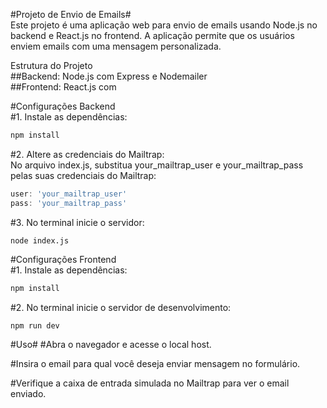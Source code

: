 #Projeto de Envio de Emails#  
Este projeto é uma aplicação web para envio de emails usando Node.js no backend e React.js no frontend. A aplicação permite que os usuários enviem emails com uma mensagem personalizada.    

Estrutura do Projeto  
##Backend: Node.js com Express e Nodemailer    
##Frontend: React.js com    

#Configurações Backend    
#1. Instale as dependências:  
```bash
npm install
```
#2. Altere as credenciais do Mailtrap:    
No arquivo index.js, substitua your_mailtrap_user e your_mailtrap_pass pelas suas credenciais do Mailtrap:
```index.js
user: 'your_mailtrap_user'
pass: 'your_mailtrap_pass'
```

#3. No terminal inicie o servidor:  
```
node index.js
```


#Configurações Frontend  
#1. Instale as dependências:  
```bash
npm install
```

#2. No terminal inicie o servidor de desenvolvimento:  
```
npm run dev
```

#Uso#
#Abra o navegador e acesse o local host.

#Insira o email para qual você deseja enviar mensagem no formulário.

#Verifique a caixa de entrada simulada no Mailtrap para ver o email enviado.

